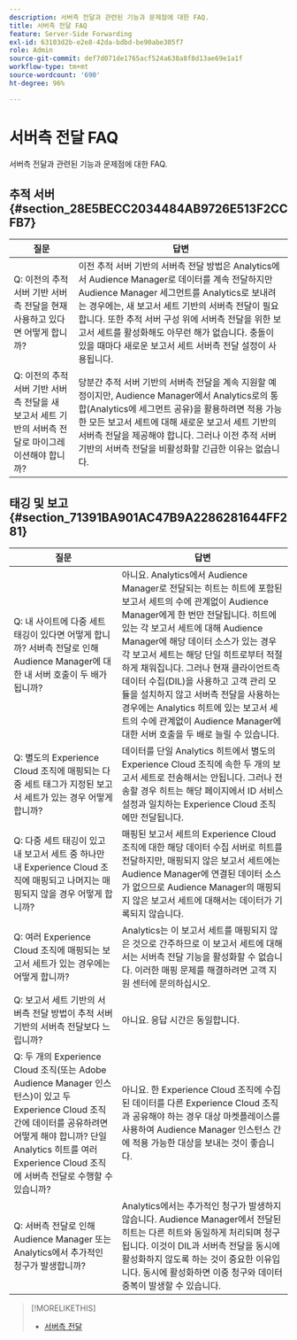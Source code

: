 ```yaml
---
description: 서버측 전달과 관련된 기능과 문제점에 대한 FAQ.
title: 서버측 전달 FAQ
feature: Server-Side Forwarding
exl-id: 63103d2b-e2e8-42da-bdbd-be90abe305f7
role: Admin
source-git-commit: def7d071de1765acf524a638a8f8d13ae69e1a1f
workflow-type: tm+mt
source-wordcount: '690'
ht-degree: 96%

---
```


# 서버측 전달 FAQ

서버측 전달과 관련된 기능과 문제점에 대한 FAQ.

## 추적 서버 {#section_28E5BECC2034484AB9726E513F2CCFB7}

| 질문 | 답변 |
|--- |--- |
| Q: 이전의 추적 서버 기반 서버측 전달을 현재 사용하고 있다면 어떻게 합니까? | 이전 추적 서버 기반의 서버측 전달 방법은 Analytics에서 Audience Manager로 데이터를 계속 전달하지만 Audience Manager 세그먼트를 Analytics로 보내려는 경우에는, 새 보고서 세트 기반의 서버측 전달이 필요합니다. 또한 추적 서버 구성 위에 서버측 전달을 위한 보고서 세트를 활성화해도 아무런 해가 없습니다. 충돌이 있을 때마다 새로운 보고서 세트 서버측 전달 설정이 사용됩니다. |
| Q: 이전의 추적 서버 기반 서버측 전달을 새 보고서 세트 기반의 서버측 전달로 마이그레이션해야 합니까? | 당분간 추적 서버 기반의 서버측 전달을 계속 지원할 예정이지만, Audience Manager에서 Analytics로의 통합(Analytics에 세그먼트 공유)을 활용하려면 적용 가능한 모든 보고서 세트에 대해 새로운 보고서 세트 기반의 서버측 전달을 제공해야 합니다. 그러나 이전 추적 서버 기반의 서버측 전달을 비활성화할 긴급한 이유는 없습니다. |

## 태깅 및 보고 {#section_71391BA901AC47B9A2286281644FF281}

| 질문 | 답변 |
|--- |--- |
| Q: 내 사이트에 다중 세트 태깅이 있다면 어떻게 합니까? 서버측 전달로 인해 Audience Manager에 대한 내 서버 호출이 두 배가 됩니까? | 아니요. Analytics에서 Audience Manager로 전달되는 히트는 히트에 포함된 보고서 세트의 수에 관계없이 Audience Manager에게 한 번만 전달됩니다. 히트에 있는 각 보고서 세트에 대해 Audience Manager에 해당 데이터 소스가 있는 경우 각 보고서 세트는 해당 단일 히트로부터 적절하게 채워집니다.  그러나 현재 클라이언트측 데이터 수집(DIL)을 사용하고 고객 관리 모듈을 설치하지 않고 서버측 전달을 사용하는 경우에는 Analytics 히트에 있는 보고서 세트의 수에 관계없이 Audience Manager에 대한 서버 호출을 두 배로 늘릴 수 있습니다. |
| Q: 별도의 Experience Cloud 조직에 매핑되는 다중 세트 태그가 지정된 보고서 세트가 있는 경우 어떻게 합니까? | 데이터를 단일 Analytics 히트에서 별도의 Experience Cloud 조직에 속한 두 개의 보고서 세트로 전송해서는 안됩니다. 그러나 전송할 경우 히트는 해당 페이지에서 ID 서비스 설정과 일치하는 Experience Cloud 조직에만 전달됩니다. |
| Q: 다중 세트 태깅이 있고 내 보고서 세트 중 하나만 내 Experience Cloud 조직에 매핑되고 나머지는 매핑되지 않을 경우 어떻게 합니까? | 매핑된 보고서 세트의 Experience Cloud 조직에 대한 해당 데이터 수집 서버로 히트를 전달하지만, 매핑되지 않은 보고서 세트에는 Audience Manager에 연결된 데이터 소스가 없으므로 Audience Manager의 매핑되지 않은 보고서 세트에 대해서는 데이터가 기록되지 않습니다. |
| Q: 여러 Experience Cloud 조직에 매핑되는 보고서 세트가 있는 경우에는 어떻게 합니까? | Analytics는 이 보고서 세트를 매핑되지 않은 것으로 간주하므로 이 보고서 세트에 대해서는 서버측 전달 기능을 활성화할 수 없습니다. 이러한 매핑 문제를 해결하려면 고객 지원 센터에 문의하십시오. |
| Q: 보고서 세트 기반의 서버측 전달 방법이 추적 서버 기반의 서버측 전달보다 느립니까? | 아니요. 응답 시간은 동일합니다. |
| Q: 두 개의 Experience Cloud 조직(또는 Adobe Audience Manager 인스턴스)이 있고 두 Experience Cloud 조직 간에 데이터를 공유하려면 어떻게 해야 합니까? 단일 Analytics 히트를 여러 Experience Cloud 조직에 서버측 전달로 수행할 수 있습니까? | 아니요. 한 Experience Cloud 조직에 수집된 데이터를 다른 Experience Cloud 조직과 공유해야 하는 경우 대상 마켓플레이스를 사용하여 Audience Manager 인스턴스 간에 적용 가능한 대상을 보내는 것이 좋습니다. |
| Q: 서버측 전달로 인해 Audience Manager 또는 Analytics에서 추가적인 청구가 발생합니까? | Analytics에서는 추가적인 청구가 발생하지 않습니다. Audience Manager에서 전달된 히트는 다른 히트와 동일하게 처리되며 청구됩니다.  이것이 DIL과 서버측 전달을 동시에 활성화하지 않도록 하는 것이 중요한 이유입니다. 동시에 활성화하면 이중 청구와 데이터 중복이 발생할 수 있습니다. |

>[!MORELIKETHIS]
>
>* [서버측 전달](/help/admin/admin/c-manage-report-suites/c-edit-report-suites/general/c-server-side-forwarding/ssf.md)

